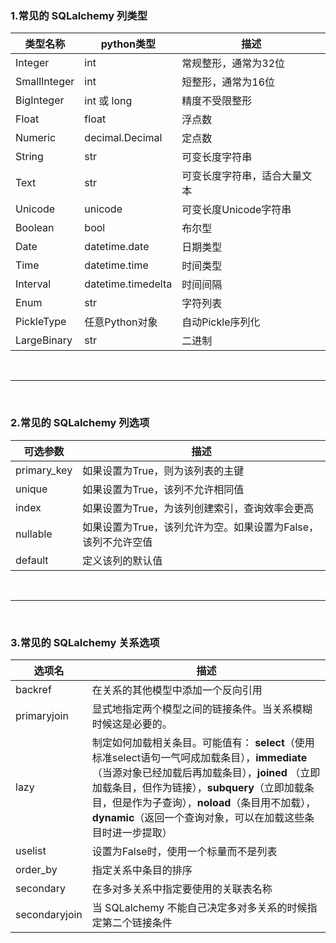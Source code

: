 ### 1.常见的 SQLalchemy 列类型

| 类型名称       | python类型    |       描述        |
|-----------------|-----------------|-----------------|
|Integer|int|常规整形，通常为32位|
|SmallInteger|int|短整形，通常为16位|
|BigInteger|int 或 long|精度不受限整形|
|Float|float|浮点数|
|Numeric|decimal.Decimal|定点数|
|String|str|可变长度字符串|
|Text|str|可变长度字符串，适合大量文本|
|Unicode|unicode|可变长度Unicode字符串|
|Boolean|bool|布尔型|
|Date|datetime.date|日期类型|
|Time|datetime.time|时间类型|
|Interval|datetime.timedelta|时间间隔|
|Enum|str|字符列表|
|PickleType|任意Python对象|自动Pickle序列化|
|LargeBinary|str|二进制|

<br>
<hr>
<br>

### 2.常见的 SQLalchemy  列选项

| 可选参数     | 描述   |
|-----------------|-----------------|
|primary_key|如果设置为True，则为该列表的主键|
|unique|如果设置为True，该列不允许相同值|
|index|如果设置为True，为该列创建索引，查询效率会更高|
|nullable|如果设置为True，该列允许为空。如果设置为False，该列不允许空值|
|default|定义该列的默认值|


<br>
<hr>
<br>

### 3.常见的 SQLalchemy  关系选项

| 选项名 | 描述   |
|-----------------|-----------------|
|backref | 在关系的其他模型中添加一个反向引用 |
| primaryjoin | 显式地指定两个模型之间的链接条件。当关系模糊时候这是必要的。 |
| lazy | 制定如何加载相关条目。可能值有： **select**（使用标准select语句一气呵成加载条目），**immediate** （当源对象已经加载后再加载条目），**joined** （立即加载条目，但作为链接），**subquery**（立即加载条目，但是作为子查询），**noload**（条目用不加载），**dynamic**（返回一个查询对象，可以在加载这些条目时进一步提取）|
| uselist | 设置为False时，使用一个标量而不是列表 |
| order_by | 指定关系中条目的排序 |
| secondary | 在多对多关系中指定要使用的关联表名称 |
| secondaryjoin | 当 SQLalchemy 不能自己决定多对多关系的时候指定第二个链接条件 |

